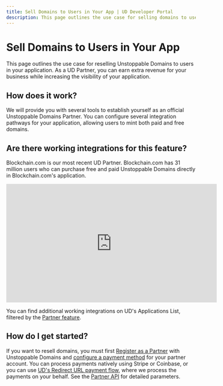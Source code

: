 ```yaml
---
title: Sell Domains to Users in Your App | UD Developer Portal
description: This page outlines the use case for selling domains to users in your application.
---
```


# Sell Domains to Users in Your App

This page outlines the use case for reselling Unstoppable Domains to users in your application. As a UD Partner, you can earn extra revenue for your business while increasing the visibility of your application.

## How does it work?

We will provide you with several tools to establish yourself as an official Unstoppable Domains Partner. You can configure several integration pathways for your application, allowing users to mint both paid and free domains.

## Are there working integrations for this feature?

Blockchain.com is our most recent UD Partner. Blockchain.com has 31 million users who can purchase free and paid Unstoppable Domains directly in Blockchain.com's application.

<div class="video-container">
<iframe width="560" height="315" src="https://www.youtube.com/embed/fmRlMRHC81Y" title="YouTube video player" frameborder="0" allow="accelerometer; autoplay; clipboard-write; encrypted-media; gyroscope; picture-in-picture" allowfullscreen></iframe>
</div>

You can find additional working integrations on UD's Applications List, filtered by the [Partner feature](https://unstoppabledomains.com/apps?filters=4).

## How do I get started?

If you want to resell domains, you must first [Register as a Partner](../partner/index.md) with Unstoppable Domains and [configure a payment method](../partner/partner-pathways.md) for your partner account. You can process payments natively using Stripe or Coinbase, or you can use [UD's Redirect URL payment flow](../partner/partner-integration-guides/redirect-url-payments.md), where we process the payments on your behalf. See the [Partner API](/openapi/reference/) for detailed parameters.
